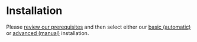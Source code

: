 [title]: # "Installation"
[tags]: # "Setup,Install"
[priority]: # "40"

# Installation

Please [review our prerequisites](../prerequisites/index.md) and then select either our [basic (automatic)](../installation/basic-installation-automatic/index.md) or [advanced (manual)](../installation/advanced-installation-manual/index.md) installation.
